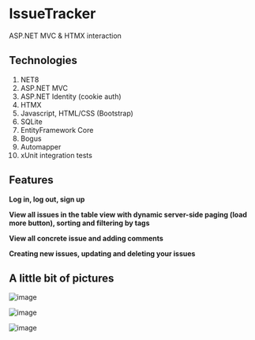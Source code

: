 # IssueTracker
ASP.NET MVC & HTMX interaction

## Technologies
1. NET8
2. ASP.NET MVC
3. ASP.NET Identity (cookie auth)
4. HTMX
5. Javascript, HTML/CSS (Bootstrap)
6. SQLite
7. EntityFramework Core
8. Bogus
9. Automapper
10. xUnit integration tests

## Features
**Log in, log out, sign up**

**View all issues in the table view with dynamic server-side paging (load more button), sorting and filtering by tags**

**View all concrete issue  and adding comments**

**Creating new issues, updating and deleting your issues**

## A little bit of pictures
![image](https://github.com/user-attachments/assets/7ed3b264-76e1-4133-86da-2c80088fc76a)

![image](https://github.com/user-attachments/assets/2f880c6e-9507-4412-8063-fa21e52dd721)

![image](https://github.com/user-attachments/assets/e870e395-05e8-421a-9f0f-cb8d24530a91)

